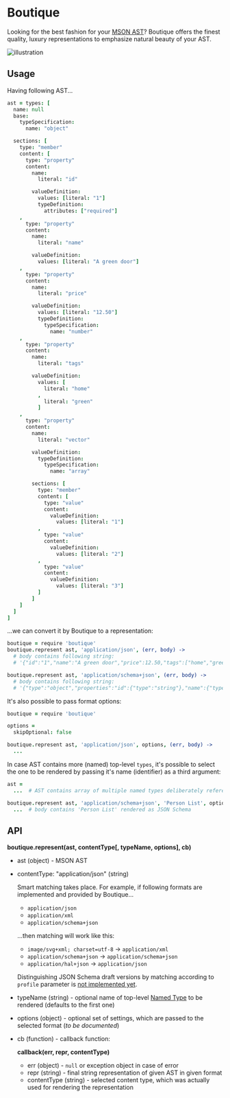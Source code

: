 # Boutique

Looking for the best fashion for your [MSON AST](https://github.com/apiaryio/mson-ast)? Boutique offers the finest quality, luxury representations to emphasize natural beauty of your AST.

![illustration](https://github.com/apiaryio/boutique/blob/master/assets/boutique.png?raw=true)

## Usage

Having following AST...

```coffeescript
ast = types: [
  name: null
  base:
    typeSpecification:
      name: "object"

  sections: [
    type: "member"
    content: [
      type: "property"
      content:
        name:
          literal: "id"

        valueDefinition:
          values: [literal: "1"]
          typeDefinition:
            attributes: ["required"]
    ,
      type: "property"
      content:
        name:
          literal: "name"

        valueDefinition:
          values: [literal: "A green door"]
    ,
      type: "property"
      content:
        name:
          literal: "price"

        valueDefinition:
          values: [literal: "12.50"]
          typeDefinition:
            typeSpecification:
              name: "number"
    ,
      type: "property"
      content:
        name:
          literal: "tags"

        valueDefinition:
          values: [
            literal: "home"
          ,
            literal: "green"
          ]
    ,
      type: "property"
      content:
        name:
          literal: "vector"

        valueDefinition:
          typeDefinition:
            typeSpecification:
              name: "array"

        sections: [
          type: "member"
          content: [
            type: "value"
            content:
              valueDefinition:
                values: [literal: "1"]
          ,
            type: "value"
            content:
              valueDefinition:
                values: [literal: "2"]
          ,
            type: "value"
            content:
              valueDefinition:
                values: [literal: "3"]
          ]
        ]
    ]
  ]
]
```

...we can convert it by Boutique to a representation:

```coffeescript
boutique = require 'boutique'
boutique.represent ast, 'application/json', (err, body) ->
  # body contains following string:
  # '{"id":"1","name":"A green door","price":12.50,"tags":["home","green"],"vector":["1","2","3"]}'

boutique.represent ast, 'application/schema+json', (err, body) ->
  # body contains following string:
  # '{"type":"object","properties":"id":{"type":"string"},"name":{"type":"string"},"price":{"type":"number"},"tags":{"type":"array"},"vector":{"type":"array"}}'
```

It's also possible to pass format options:

```coffeescript
boutique = require 'boutique'

options =
  skipOptional: false

boutique.represent ast, 'application/json', options, (err, body) ->
  ...
```

In case AST contains more (named) top-level `types`, it's possible to select the one to be rendered by passing it's name (identifier) as a third argument:

```coffeescript
ast =
  ...  # AST contains array of multiple named types deliberately referencing each other: 'Person', 'Person List', and 'Address'

boutique.represent ast, 'application/schema+json', 'Person List', options, (err, body) ->
  ...  # body contains 'Person List' rendered as JSON Schema
```

## API

**boutique.represent(ast, contentType[, typeName, options], cb)**

-   ast (object) - MSON AST
-   contentType: "application/json" (string)
    
    Smart matching takes place. For example, if following formats are implemented and provided by Boutique...

    -   `application/json`
    -   `application/xml`
    -   `application/schema+json`

    ...then matching will work like this:

    -   `image/svg+xml; charset=utf-8` → `application/xml`
    -   `application/schema+json` → `application/schema+json`
    -   `application/hal+json` → `application/json`

    Distinguishing JSON Schema draft versions by matching according to `profile` parameter is [not implemented yet](https://github.com/apiaryio/boutique/issues/14).

-   typeName (string) - optional name of top-level [Named Type](https://github.com/apiaryio/mson-ast#named-type-object) to be rendered (defaults to the first one)
-   options (object) - optional set of settings, which are passed to the selected format (*to be documented*)
-   cb (function) - callback function:
    
    **callback(err, repr, contentType)**

    -   err (object) - `null` or exception object in case of error
    -   repr (string) - final string representation of given AST in given format
    -   contentType (string) - selected content type, which was actually used for rendering the representation

